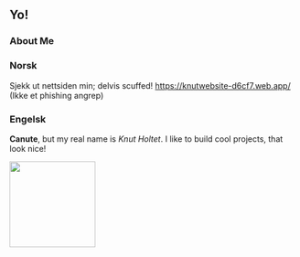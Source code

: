 ## Yo!

### About Me

### Norsk
Sjekk ut nettsiden min; delvis scuffed! https://knutwebsite-d6cf7.web.app/ (Ikke et phishing angrep)

### Engelsk
**Canute**, but my real name is *Knut Holtet*. I like to build cool projects, that look nice!


<a href="https://github.com/anuraghazra/convoychat">
  <img height=150 align="center" src="https://github-readme-stats.vercel.app/api/top-langs/?username=KnutHoltet&layout=compact" />
</a>

<!--
**KnutHoltet/KnutHoltet** is a ✨ _special_ ✨ repository because its `README.md` (this file) appears on your GitHub profile.

Here are some ideas to get you started:

- 🔭 I’m currently working on ...
- 🌱 I’m currently learning ...
- 👯 I’m looking to collaborate on ...
- 🤔 I’m looking for help with ...
- 💬 Ask me about ...
- 📫 How to reach me: ...
- 😄 Pronouns: ...
- ⚡ Fun fact: ...
-->
